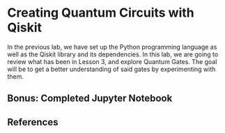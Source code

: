 <h1 class="centered">Creating Quantum Circuits with Qiskit</h1>

In the previous lab, we have set up the Python programming language as well as the Qiskit library and
its dependencies. In this lab, we are going to review what has been in Lesson 3, and explore Quantum
Gates. The goal will be to get a better understanding of said gates by experimenting with them.

## Bonus: Completed Jupyter Notebook

<!-- TODO: Everything -->

## References